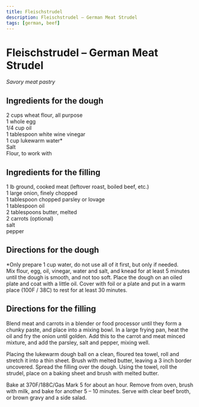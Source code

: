```yaml
---
title: Fleischstrudel
description: Fleischstrudel – German Meat Strudel
tags: [german, beef]
---
```


# Fleischstrudel – German Meat Strudel
*Savory meat pastry*

## Ingredients for the dough
2 cups wheat flour, all purpose  
1 whole egg  
1/4 cup oil  
1 tablespoon white wine vinegar  
1 cup lukewarm water*  
Salt  
Flour, to work with

## Ingredients for the filling
1 lb ground, cooked meat (leftover roast, boiled beef, etc.)  
1 large onion, finely chopped  
1 tablespoon chopped parsley or lovage  
1 tablespoon oil  
2 tablespoons butter, melted  
2 carrots (optional)  
salt  
pepper

## Directions for the dough
*Only prepare 1 cup water, do not use all of it first, but only if needed.  
Mix flour, egg, oil, vinegar, water and salt, and knead for at least 5 minutes until the dough is smooth, and not too soft. Place the dough on an oiled plate and coat with a little oil. Cover with foil or a plate and put in a warm place (100F / 38C) to rest for at least 30 minutes.

## Directions for the filling
Blend meat and carrots in a blender or food processor until they form a chunky paste, and place into a mixing bowl. In a large frying pan, heat the oil and fry the onion until golden. Add this to the carrot and meat minced mixture, and add the parsley, salt and pepper, mixing well.

Placing the lukewarm dough ball on a clean, floured tea towel, roll and stretch it into a thin sheet. Brush with melted butter, leaving a 3 inch border uncovered. Spread the filling over the dough. Using the towel, roll the strudel, place on a baking sheet and brush with melted butter.

Bake at 370F/188C/Gas Mark 5 for about an hour. Remove from oven, brush with milk, and bake for another 5 – 10 minutes. Serve with clear beef broth, or brown gravy and a side salad.
